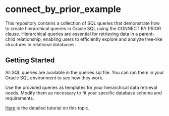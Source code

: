 # connect_by_prior_example

This repository contains a collection of SQL queries that demonstrate how to create hierarchical queries in Oracle SQL using the CONNECT BY PRIOR clause. Hierarchical queries are essential for retrieving data in a parent-child relationship, enabling users to efficiently explore and analyze tree-like structures in relational databases.
## Getting Started

All SQL queries are available in the queries.sql file. You can run them in your Oracle SQL environment to see how they work.

Use the provided queries as templates for your hierarchical data retrieval needs. Modify them as necessary to fit your specific database schema and requirements.


[Here](https://effortlesscodelearning.com/blog/create-hierarchical-queries-in-oracle-sql-with-connect-by-prior/) is the detailed tutorial on this topic.
